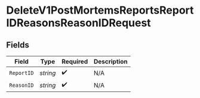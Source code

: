 # DeleteV1PostMortemsReportsReportIDReasonsReasonIDRequest


## Fields

| Field              | Type               | Required           | Description        |
| ------------------ | ------------------ | ------------------ | ------------------ |
| `ReportID`         | *string*           | :heavy_check_mark: | N/A                |
| `ReasonID`         | *string*           | :heavy_check_mark: | N/A                |